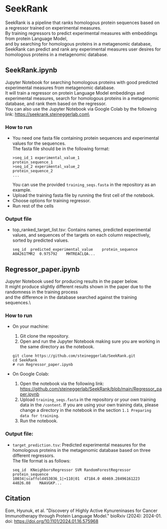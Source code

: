 # SeekRank
SeekRank is a pipeline that ranks homologous protein sequences based on a regressor trained on experimental measures.\
By training regressors to predict experimental measures with embeddings from protein Language Model,\
and by searching for homologous proteins in a metagenomic database,\
SeekRank can predict and rank any experimental measures user desires for homologous proteins in a metagenomic database.

## SeekRank.ipynb
Jupyter Notebook for searching homologous proteins with good predicted experimental measures from metagenomic database.\
It will train a regressor on protein Language Model embeddings and experimental measures, search for homologous proteins in a metagenomic database, and rank them based on the regressor.\
You can also use the Jupyter Notebook via Google Colab by the following link: https://seekrank.steineggerlab.com\

### How to run
- You need one fasta file containing protein sequences and experimental values for the sequences.\
    The fasta file should be in the following format:
    ```
    >seq_id_1 experimental_value_1
    protein_sequence_1
    >seq_id_2 experimental_value_2
    protein_sequence_2
    ...
    ```
    You can use the provided `training_seqs.fasta` in the repository as an example.
- Upload the training fasta file by running the first cell of the notebook.
- Choose options for training regressor.
- Run rest of the cells

### Output file
- top_ranked_target_list.tsv: Contains names, predicted experimental values, and sequences of the targets on each column respectively, sorted by predicted values.
    ```
    seq_id  predicted_experimental_value    protein_sequence
    A0A261TMR2  0.975792    MHTREACLQA...
    ```

## Regressor_paper.ipynb
Jupyter Notebook used for producing results in the paper below.\
It might produce slightly different results shown in the paper due to the randomness in the training process\
and the difference in the database searched against the training sequences.\

### How to run
- On your machine:
    1. Git clone the repository.
    2. Open and run the Jupyter Notebook making sure you are working in the same directory as the notebook.
    ```
    git clone https://github.com/steineggerlab/SeekRank.git
    cd SeekRank
    # run Regressor_paper.ipynb
    ```

- On Google Colab:
    1. Open the notebook via the following link: https://github.com/steineggerlab/SeekRank/blob/main/Regressor_paper.ipynb
    2. Upload `training_seqs.fasta` in the repository or your own training data in the `/content`. If you are using your own training data, please change a directory in the notebook in the section `1.1 Preparing data for training`.
    3. Run the notebook.

### Output file:
- `target_prediction.tsv`: Predicted experimental measures for the homologous proteins in the metagenomic database based on three different regressors.\
    The file format is as follows:
    ```
    seq_id  KNeighborsRegressor SVR RandomForestRegressor   protein_sequence
    10034|scaffold453036_1|+110|01  47184.0 40469.28496161223   44026.08    MAAVGKP...
    ```

## Citation
Eom, Hyunuk, et al. "Discovery of Highly Active Kynureninases for Cancer Immunotherapy through Protein Language Model." bioRxiv (2024): 2024-01. doi: https://doi.org/10.1101/2024.01.16.575968

